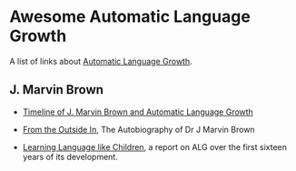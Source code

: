 Awesome Automatic Language Growth
=================================

A list of links about [Automatic Language Growth][alg].

[alg]: https://en.wikipedia.org/wiki/J._Marvin_Brown#Automatic_Language_Growth "Wikipedia"

J. Marvin Brown
---------------

- [Timeline of J. Marvin Brown and Automatic Language Growth][timeline]

- [From the Outside In][brown], The Autobiography of Dr J Marvin Brown

- [Learning Language like Children](learning.md), a report on ALG over the first sixteen years of its development.

[timeline]: https://beyondlanguagelearning.com/timeline-of-j-marvin-brown-and-automatic-language-growth/
[brown]: https://bradonomics.com/brown-autobiography/

